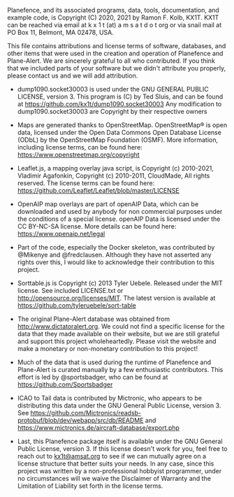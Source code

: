 Planefence, and its associated programs, data, tools, documentation, and example code, is
Copyright (C) 2020, 2021 by Ramon F. Kolb, KX1T.
KX1T can be reached via email at k x 1 t   (at)   a m s a t   d o t  org
or via snail mail at PO Box 11, Belmont, MA 02478, USA.

This file contains attributions and license terms of software, databases, and other items that were used in the creation
and operation of Planefence and Plane-Alert. We are sincerely grateful to all who contributed.
If you think that we included parts of your software but we didn't attribute you properly, please contact us and we will add attribution.

- dump1090.socket30003 is used under the GNU GENERAL PUBLIC LICENSE, version 3.
  This program is (C) by Ted Sluis, and can be found at https://github.com/kx1t/dump1090.socket30003
  Any modification to dump1090.socket30003 are Copyright by their respective owners

- Maps are generated thanks to OpenStreetMap. OpenStreetMap® is open data, licensed under the Open Data Commons Open Database License (ODbL) by the OpenStreetMap Foundation (OSMF).
  More information, including license terms, can be found here: https://www.openstreetmap.org/copyright

- Leaflet.js, a mapping overlay java script, is Copyright (c) 2010-2021, Vladimir Agafonkin, Copyright (c) 2010-2011, CloudMade, All rights reserved.
  The license terms can be found here: https://github.com/Leaflet/Leaflet/blob/master/LICENSE

- OpenAIP map overlays are part of openAIP Data, which can be downloaded and used by anybody for non commercial purposes under the conditions of a special license. openAIP Data is licensed under the CC BY-NC-SA license.
  More details can be found here: https://www.openaip.net/legal

- Part of the code, especially the Docker skeleton, was contributed by @Mikenye and @fredclausen. Although they have not asserted any rights over this, I would like to acknowledge their contribution to this project.

- Sorttable.js  is Copyright (c) 2013 Tyler Uebele. Released under the MIT license.  See included LICENSE.txt or http://opensource.org/licenses/MIT.
  The latest version is available at https://github.com/tyleruebele/sort-table

- The original Plane-Alert database was obtained from http://www.dictatoralert.org. We could not find a specific license for the data that they made available on their website, but we are still grateful and support this project wholeheartedly.
  Please visit the website and make a monetary or non-monetary contribution to this project!

- Much of the data that is used during the runtime of Planefence and Plane-Alert is curated manually by a few enthusiastic contributors.
  This effort is led by @sportsbadger, who can be found at https://github.com/Sportsbadger

- ICAO to Tail data is contributed by Mictronic, who appears to be distributing this data under the GNU General Public License, version 3. See https://github.com/Mictronics/readsb-protobuf/blob/dev/webapp/src/db/README and https://www.mictronics.de/aircraft-database/export.php

- Last, this Planefence package itself is available under the GNU General Public License, version 3. If this license doesn't work for you, feel free to reach out to kx1t@amsat.org to see if we can mutually agree on a license structure that better suits your needs. In any case, since this project was written by a non-professional hobbyist programmer, under no circumstances will we waive the Disclaimer of Warranty and the Limitation of Liability set forth in the license terms.
